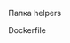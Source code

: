 Папка
helpers


Dockerfile
<!-- FROM node:20-alpine

WORKDIR /app

COPY package.json .
RUN yarn install
COPY . .
RUN yarn build

EXPOSE 3000

ENV PORT 3000
ENV HOSTNAME "0.0.0.0"
CMD ["yarn", "start"]
 -->
